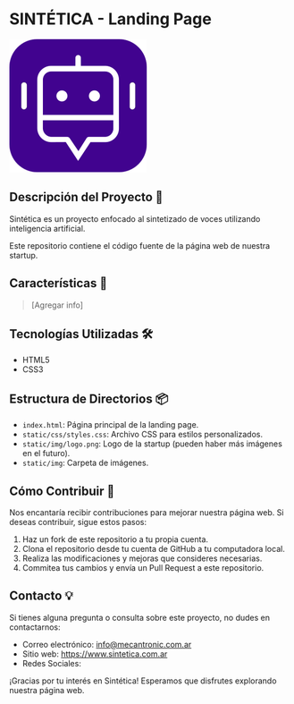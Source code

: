 # SINTÉTICA - Landing Page 

![Logo de la Startup](static/img/logo.png)

## Descripción del Proyecto 📝

Sintética es un proyecto enfocado al sintetizado de voces utilizando inteligencia artificial.

Este repositorio contiene el código fuente de la página web de nuestra startup.

## Características 🚀

> [Agregar info]


## Tecnologías Utilizadas 🛠️

- HTML5
- CSS3

## Estructura de Directorios 📦

- `index.html`: Página principal de la landing page.
- `static/css/styles.css`: Archivo CSS para estilos personalizados.
- `static/img/logo.png`: Logo de la startup (pueden haber más imágenes en el futuro).
- `static/img`: Carpeta de imágenes.

## Cómo Contribuir 🤝

Nos encantaría recibir contribuciones para mejorar nuestra página web. Si deseas contribuir, sigue estos pasos:

1. Haz un fork de este repositorio a tu propia cuenta.
2. Clona el repositorio desde tu cuenta de GitHub a tu computadora local.
3. Realiza las modificaciones y mejoras que consideres necesarias.
4. Commitea tus cambios y envía un Pull Request a este repositorio.

## Contacto 💡

Si tienes alguna pregunta o consulta sobre este proyecto, no dudes en contactarnos:

- Correo electrónico: info@mecantronic.com.ar
- Sitio web: https://www.sintetica.com.ar
- Redes Sociales: 

¡Gracias por tu interés en Sintética! Esperamos que disfrutes explorando nuestra página web.